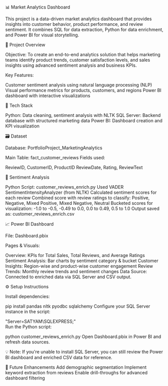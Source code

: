 📊 Market Analytics Dashboard

This project is a data-driven market analytics dashboard that provides insights into customer behavior, product performance, and review sentiment. It combines SQL for data extraction, Python for data enrichment, and Power BI for visual storytelling.

🚀 Project Overview

Objective:
To create an end-to-end analytics solution that helps marketing teams identify product trends, customer satisfaction levels, and sales insights using advanced sentiment analysis and business KPIs.

Key Features:

Customer sentiment analysis using natural language processing (NLP)
Visual performance metrics for products, customers, and regions
Power BI dashboard with interactive visualizations

🧰 Tech Stack

Python: Data cleaning, sentiment analysis with NLTK
SQL Server: Backend database with structured marketing data
Power BI: Dashboard creation and KPI visualization

🗃️ Dataset

Database: PortfolioProject_MarketingAnalytics

Main Table: fact_customer_reviews
Fields used:

ReviewID, CustomerID, ProductID
ReviewDate, Rating, ReviewText

🧠 Sentiment Analysis

Python Script: customer_reviews_enrich.py
Used VADER SentimentIntensityAnalyzer (from NLTK)
Calculated sentiment scores for each review
Combined score with review ratings to classify:
Positive, Negative, Mixed Positive, Mixed Negative, Neutral
Bucketed scores for visualization:
-1.0 to -0.5,
-0.49 to 0.0, 
0.0 to 0.49,
0.5 to 1.0
Output saved as: customer_reviews_enrich.csv

📈 Power BI Dashboard

File: Dashboard.pbix

Pages & Visuals:

Overview: KPIs for Total Sales, Total Reviews, and Average Ratings
Sentiment Analysis: Bar charts by sentiment category & bucket
Customer Insights: Region-wise and product-wise customer engagement
Review Trends: Monthly review trends and sentiment changes
Data Source: Connected to enriched data via SQL Server and CSV output.

⚙️ Setup Instructions

Install dependencies:

pip install pandas nltk pyodbc sqlalchemy
Configure your SQL Server instance in the script:

"Server=SATYAM\\SQLEXPRESS;"  
Run the Python script:

python customer_reviews_enrich.py
Open Dashboard.pbix in Power BI and refresh data sources.

💡 Note: If you're unable to install SQL Server, you can still review the Power BI dashboard and enriched CSV data for reference.

📌 Future Enhancements
Add demographic segmentation
Implement keyword extraction from reviews
Enable drill-throughs for advanced dashboard filtering
